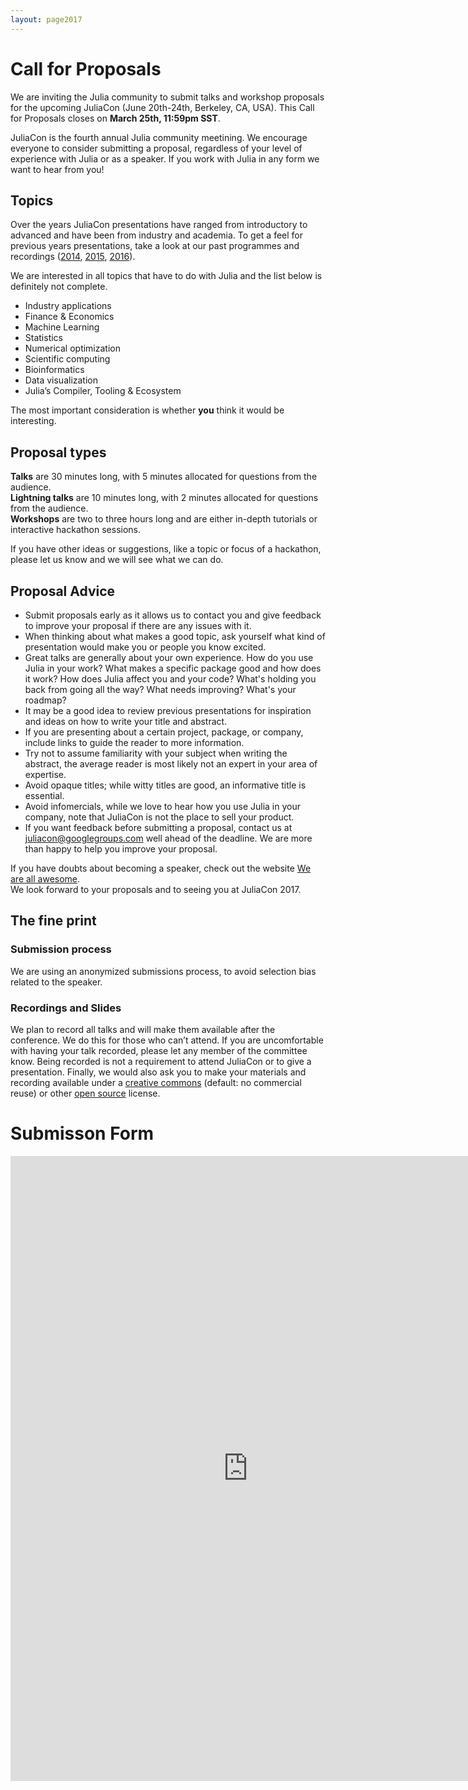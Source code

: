 ```yaml
---
layout: page2017
---
```


# Call for Proposals

We are inviting the Julia community to submit talks and workshop proposals for
the upcoming JuliaCon (June 20th-24th, Berkeley, CA, USA).
This Call for Proposals closes on **March 25th, 11:59pm SST**.

JuliaCon is the fourth annual Julia community meetining. We encourage everyone
to consider submitting a proposal, regardless of your level of experience with
Julia or as a speaker. If you work with Julia in any form we want to hear from you!

## Topics

Over the years JuliaCon presentations have ranged from introductory to advanced
and have been from industry and academia. To get a feel for previous years
presentations, take a look at our past programmes and recordings
([2014](/2014/), [2015](/2015/talks.html), [2016](/2016/)).

We are interested in all topics that have to do with Julia and the list below is definitely not complete. 

* Industry applications
* Finance & Economics
* Machine Learning
* Statistics
* Numerical optimization 
* Scientific computing
* Bioinformatics 
* Data visualization
* Julia’s Compiler, Tooling & Ecosystem

The most important consideration is whether **you** think it would be interesting.

## Proposal types

**Talks** are 30 minutes long, with 5 minutes allocated for questions from the audience.  
**Lightning talks** are 10 minutes long, with 2 minutes allocated for questions from the audience.  
**Workshops** are two to three hours long and are either in-depth tutorials or interactive hackathon sessions.  

If you have other ideas or suggestions, like a topic or focus of a hackathon,
please let us know and we will see what we can do.

## Proposal Advice

* Submit proposals early as it allows us to contact you and give feedback to improve
  your proposal if there are any issues with it. 
* When thinking about what makes a good topic, ask yourself what kind of presentation
  would make you or people you know excited. 
* Great talks are generally about your own experience. How do you use Julia in your work?
  What makes a specific package good and how does it work? How does Julia affect you and your code?
  What's holding you back from going all the way? What needs improving? What's your roadmap? 
* It may be a good idea to review previous presentations for inspiration
  and ideas on how to write your title and abstract. 
* If you are presenting about a certain project, package, or company,
  include links to guide the reader to more information. 
* Try not to assume familiarity with your subject when writing the abstract,
  the average reader is most likely not an expert in your area of expertise. 
* Avoid opaque titles; while witty titles are good, an informative title is essential. 
* Avoid infomercials, while we love to hear how you use Julia in your company,
  note that JuliaCon is not the place to sell your product. 
* If you want feedback before submitting a proposal, contact us at juliacon@googlegroups.com
  well ahead of the deadline. We are more than happy to help you improve your proposal. 

If you have doubts about becoming a speaker, check out the website
[We are all awesome](http://weareallaweso.me/).  
We look forward to your proposals and to seeing you at JuliaCon 2017.  

## The fine print
### Submission process

We are using an anonymized submissions process, to avoid selection bias related to the speaker.

### Recordings and Slides
We plan to record all talks and will make them available after the conference.
We do this for those who can’t attend. If you are uncomfortable with having your talk recorded,
please let any member of the committee know. Being recorded is not a requirement to attend
JuliaCon or to give a presentation. Finally, we would also ask you to make your
materials and recording available under a [creative commons](https://creativecommons.org/choose/)
(default: no commercial reuse) or other [open source](https://opensource.org/licenses) license.

# Submisson Form 
<iframe src="https://docs.google.com/forms/d/e/1FAIpQLSelPUNkSwDXIErdK6Gm2Xzv4G47liAbn8LDylCbOBoKGf2l8Q/viewform?embedded=true" width="760" height="1000" frameborder="0" marginheight="0" marginwidth="0">Loading...</iframe>
